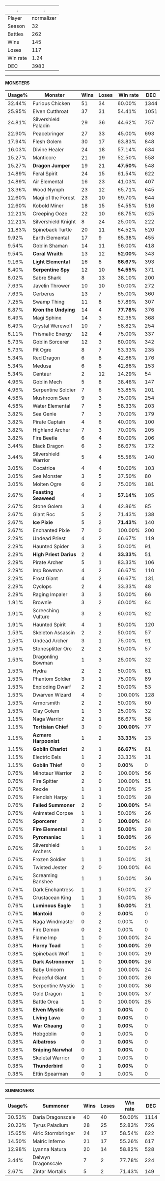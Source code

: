 .|.
|-|-
Player|normalizer
Season|32
Battles|262
Wins|145
Loses|117
Win rate|1.24
DEC|3983

---
**MONSTERS**

Usage%|Monster|Wins|Loses|Win rate|DEC|
-|-|-|-|-|-|
32.44%|Furious Chicken|51|34|60.00%|1344|
25.95%|Elven Cutthroat|37|31|54.41%|1051|
24.81%|Silvershield Paladin|29|36|44.62%|757|
22.90%|Peacebringer|27|33|45.00%|693|
17.94%|Flesh Golem|30|17|63.83%|848|
16.03%|Divine Healer|24|18|57.14%|634|
15.27%|Manticore|21|19|52.50%|558|
15.27%|**Dragon Jumper**|19|21|**47.50%**|548|
14.89%|Feral Spirit|24|15|61.54%|622|
14.89%|Air Elemental|16|23|41.03%|407|
13.36%|Wood Nymph|23|12|65.71%|645|
12.60%|Magi of the Forest|23|10|69.70%|644|
12.60%|Kobold Miner|18|15|54.55%|516|
12.21%|Creeping Ooze|22|10|68.75%|625|
12.21%|Silvershield Knight|8|24|25.00%|222|
11.83%|Spineback Turtle|20|11|64.52%|520|
9.92%|Earth Elemental|17|9|65.38%|455|
9.54%|Goblin Shaman|14|11|56.00%|418|
9.54%|**Coral Wraith**|13|12|**52.00%**|343|
9.16%|**Light Elemental**|16|8|**66.67%**|393|
8.40%|**Serpentine Spy**|12|10|**54.55%**|371|
8.02%|Sabre Shark|8|13|38.10%|200|
7.63%|Javelin Thrower|10|10|50.00%|272|
7.63%|Cerberus|13|7|65.00%|360|
7.25%|Swamp Thing|11|8|57.89%|307|
6.87%|**Kron the Undying**|14|4|**77.78%**|376|
6.49%|Magi Sphinx|14|3|82.35%|368|
6.49%|Crystal Werewolf|10|7|58.82%|254|
6.11%|Prismatic Energy|12|4|75.00%|337|
5.73%|Goblin Sorcerer|12|3|80.00%|342|
5.73%|Pit Ogre|8|7|53.33%|235|
5.34%|Red Dragon|6|8|42.86%|176|
5.34%|Medusa|6|8|42.86%|153|
5.34%|Centaur|2|12|14.29%|54|
4.96%|Goblin Mech|5|8|38.46%|147|
4.96%|Serpentine Soldier|7|6|53.85%|201|
4.58%|Mushroom Seer|9|3|75.00%|254|
4.58%|Water Elemental|7|5|58.33%|203|
3.82%|Sea Genie|7|3|70.00%|179|
3.82%|Pirate Captain|4|6|40.00%|100|
3.82%|Highland Archer|7|3|70.00%|205|
3.82%|Fire Beetle|6|4|60.00%|206|
3.44%|Black Dragon|6|3|66.67%|172|
3.44%|Silvershield Warrior|5|4|55.56%|140|
3.05%|Cocatrice|4|4|50.00%|103|
3.05%|Sea Monster|3|5|37.50%|80|
3.05%|Molten Ogre|6|2|75.00%|181|
2.67%|**Feasting Seaweed**|4|3|**57.14%**|105|
2.67%|Stone Golem|3|4|42.86%|85|
2.67%|Giant Roc|5|2|71.43%|138|
2.67%|**Ice Pixie**|5|2|**71.43%**|140|
2.67%|Enchanted Pixie|7|0|100.00%|200|
2.29%|Undead Priest|4|2|66.67%|119|
2.29%|Haunted Spider|3|3|50.00%|91|
2.29%|**High Priest Darius**|2|4|**33.33%**|51|
2.29%|Pirate Archer|5|1|83.33%|106|
2.29%|Imp Bowman|4|2|66.67%|110|
2.29%|Frost Giant|4|2|66.67%|131|
2.29%|Cyclops|2|4|33.33%|48|
2.29%|Raging Impaler|3|3|50.00%|86|
1.91%|Brownie|3|2|60.00%|84|
1.91%|Screeching Vulture|3|2|60.00%|82|
1.91%|Haunted Spirit|4|1|80.00%|120|
1.53%|Skeleton Assassin|2|2|50.00%|57|
1.53%|Undead Archer|3|1|75.00%|91|
1.53%|Stonesplitter Orc|2|2|50.00%|57|
1.53%|Dragonling Bowman|1|3|25.00%|32|
1.53%|Hydra|2|2|50.00%|61|
1.53%|Phantom Soldier|3|1|75.00%|89|
1.53%|Exploding Dwarf|2|2|50.00%|53|
1.53%|Dwarven Wizard|4|0|100.00%|128|
1.53%|Armorsmith|2|2|50.00%|60|
1.53%|Clay Golem|1|3|25.00%|32|
1.15%|Naga Warrior|2|1|66.67%|58|
1.15%|**Tortisian Chief**|3|0|**100.00%**|77|
1.15%|**Azmare Harpoonist**|1|2|**33.33%**|23|
1.15%|**Goblin Chariot**|2|1|**66.67%**|61|
1.15%|Electric Eels|1|2|33.33%|31|
1.15%|**Goblin Thief**|0|3|**0.00%**|0|
0.76%|Minotaur Warrior|2|0|100.00%|56|
0.76%|Fire Spitter|2|0|100.00%|51|
0.76%|Rexxie|1|1|50.00%|25|
0.76%|Fiendish Harpy|1|1|50.00%|28|
0.76%|**Failed Summoner**|2|0|**100.00%**|54|
0.76%|Animated Corpse|1|1|50.00%|26|
0.76%|**Sporcerer**|2|0|**100.00%**|64|
0.76%|**Fire Elemental**|1|1|**50.00%**|28|
0.76%|**Pyromaniac**|1|1|**50.00%**|26|
0.76%|Silvershield Archers|1|1|50.00%|24|
0.76%|Frozen Soldier|1|1|50.00%|31|
0.76%|Twisted Jester|2|0|100.00%|64|
0.76%|Screaming Banshee|1|1|50.00%|36|
0.76%|Dark Enchantress|1|1|50.00%|27|
0.76%|Crustacean King|1|1|50.00%|35|
0.76%|**Luminous Eagle**|1|1|**50.00%**|21|
0.76%|**Mantoid**|0|2|**0.00%**|0|
0.76%|Naga Windmaster|0|2|0.00%|0|
0.76%|Fire Demon|0|2|0.00%|0|
0.38%|Flame Imp|1|0|100.00%|24|
0.38%|**Horny Toad**|1|0|**100.00%**|29|
0.38%|Spineback Wolf|1|0|100.00%|29|
0.38%|**Dark Astronomer**|1|0|**100.00%**|26|
0.38%|Baby Unicorn|1|0|100.00%|24|
0.38%|Peaceful Giant|1|0|100.00%|26|
0.38%|Serpentine Mystic|1|0|100.00%|36|
0.38%|Gold Dragon|1|0|100.00%|37|
0.38%|Battle Orca|1|0|100.00%|25|
0.38%|**Elven Mystic**|0|1|**0.00%**|0|
0.38%|**Living Lava**|0|1|**0.00%**|0|
0.38%|**War Chaang**|0|1|**0.00%**|0|
0.38%|Hobgoblin|0|1|0.00%|0|
0.38%|**Albatross**|0|1|**0.00%**|0|
0.38%|**Sniping Narwhal**|0|1|**0.00%**|0|
0.38%|Skeletal Warrior|0|1|0.00%|0|
0.38%|**Thunderbird**|0|1|**0.00%**|0|
0.38%|Ettin Spearman|0|1|0.00%|0|

---
**SUMMONERS**

Usage%|Summoner|Wins|Loses|Win rate|DEC|
-|-|-|-|-|-|
30.53%|Daria Dragonscale|40|40|50.00%|1114|
20.23%|Tyrus Paladium|28|25|52.83%|726|
15.65%|Alric Stormbringer|24|17|58.54%|622|
14.50%|Malric Inferno|21|17|55.26%|617|
12.98%|Lyanna Natura|20|14|58.82%|528|
3.44%|Delwyn Dragonscale|7|2|77.78%|224|
2.67%|Zintar Mortalis|5|2|71.43%|149|
